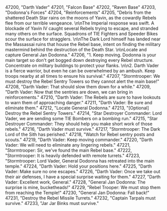 ﻿47200, "Darth Vader"
47201, "Falcon Base"
47202, "Raven Base"
47203, "Dodonna's Forces"
47204, "Reinforcements"
47205, "Debris from the shattered Death Star rains on the moons of Yavin, as the cowardly Rebels flee from our terrible vengeance. \n\nThe Imperial response was swift.  A blockade of Yavin IV caught several Rebels trying to escape, and stranded many others on the surface.  Squadrons of TIE Fighters and Speeder Bikes scour the surface for stragglers. \n\nThe Dark Lord himself has landed near the Massassai ruins that house the Rebel base, intent on finding the military mastermind behind the destruction of the Death Star. \n\nLocate and capture General Jan Dodonna."
47206, "1. Keep moving.  Dodonna is your main target so don't get bogged down destroying every Rebel structure. Concentrate on military buildings to protect your flanks. \n\n2. Darth Vader is a fierce warrior, but even he can be overwhelmed by an ambush.  Keep troops nearby at all times to ensure his survival."
47207, "Stormtrooper: We must destroy the Rebel Sentry Towers so they cannot alert the main base!"
47208, "Darth Vader: That should slow them down for a while."
47209, "Darth Vader: Now that the sentries are down, we can bring in reinforcements."
47210, "Darth Vader: The Rebels are sure to have lookouts to warn them of approaching danger."
47211, "Darth Vader: Be sure and eliminate them."
47212, "Locate General Dodonna."
47213, "[Optional] Destroy the Rebel Sentry Towers."
47214, "Star Destroyer Commander: Lord Vader, we are sending some TIE Bombers on a bombing run."
47215, "Star Destroyer Commander: They should help you make short work of those rebels."
47216, "Darth Vader must survive."
47217, "Stormtrooper: The Dark Lord of the Sith has perished."
47218, "Watch for Rebel sentry posts and scouts."
47219, "Darth Vader: Keep moving commander."
47220, "Darth Vader: We will need to eliminate any lingering rebels."
47221, "Stormtrooper: Sir, we've found the main Rebel base."
47222, "Stormtrooper: It is heavily defended with remote turrets."
47223, "Stormtrooper: Lord Vader, General Dodonna has retreated into the main temple."
47224, "Darth Vader: Hold your positions here."
47225, "Darth Vader: Make sure no one escapes."
47226, "Darth Vader: Once we take out their air defenses, I have a special surprise waiting for them."
47227, "Darth Vader: Excellent work, General."
47228, "General Jan Dodonna: The surprise is mine, bucketheads!"
47229, "Rebel Trooper: We must stop them from reaching the Temple!"
47230, "General Jan Dodonna: Fall back!"
47231, "Destroy the Rebel Missile Turrets."
47232, "Captain Tarpals must survive."
47233, "Jar Jar Binks must survive."
